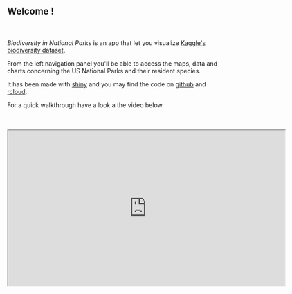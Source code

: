 ## Welcome !
<br><br>
<i> Biodiversity in National Parks</i> is an app that let you visualize [Kaggle's biodiversity dataset](https://www.kaggle.com/nationalparkservice/park-biodiversity).

From the left navigation panel you'll be able to access the maps, data and charts concerning the US National Parks and their resident species.

It has been made with [shiny](https://shiny.rstudio.com/) and you may find the code on [github](https://github.com/abenedetti/bioNPS/) and [rcloud](https://rstudio.cloud/project/246130). 

For a quick walkthrough have a look a the video below.
<br><br><br>
<iframe style = "display: block; margin: auto;" width="640" height="360" src="https://www.youtube.com/embed/Qu2J2ytWqxA?hd=1"></iframe>
